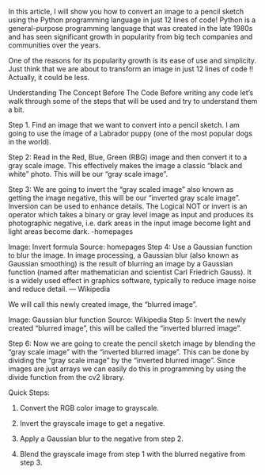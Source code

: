 In this article, I will show you how to convert an image to a pencil sketch using the Python programming language in just 12 lines of code! Python is a general-purpose programming language that was created in the late 1980s and has seen significant growth in popularity from big tech companies and communities over the years.

One of the reasons for its popularity growth is its ease of use and simplicity. Just think that we are about to transform an image in just 12 lines of code !!
Actually, it could be less.

Understanding The Concept Before The Code
Before writing any code let’s walk through some of the steps that will be used and try to understand them a bit.

Step 1. Find an image that we want to convert into a pencil sketch. I am going to use the image of a Labrador puppy (one of the most popular dogs in the world).

Step 2: Read in the Red, Blue, Green (RBG) image and then convert it to a gray scale image. This effectively makes the image a classic “black and white” photo. This will be our “gray scale image”.

Step 3: We are going to invert the “gray scaled image” also known as getting the image negative, this will be our “inverted gray scale image”. Inversion can be used to enhance details. The Logical NOT or invert is an operator which takes a binary or gray level image as input and produces its photographic negative, i.e. dark areas in the input image become light and light areas become dark. -homepages


Image: Invert formula Source: homepages
Step 4: Use a Gaussian function to blur the image. In image processing, a Gaussian blur (also known as Gaussian smoothing) is the result of blurring an image by a Gaussian function (named after mathematician and scientist Carl Friedrich Gauss). It is a widely used effect in graphics software, typically to reduce image noise and reduce detail. — Wikipedia

We will call this newly created image, the “blurred image”.


Image: Gaussian blur function Source: Wikipedia
Step 5: Invert the newly created “blurred image”, this will be called the “inverted blurred image”.

Step 6: Now we are going to create the pencil sketch image by blending the “gray scale image” with the “inverted blurred image”. This can be done by dividing the “gray scale image” by the “inverted blurred image”. Since images are just arrays we can easily do this in programming by using the divide function from the cv2 library.

Quick Steps:

1. Convert the RGB color image to grayscale.

2. Invert the grayscale image to get a negative.

3. Apply a Gaussian blur to the negative from step 2.

4. Blend the grayscale image from step 1 with the blurred negative from step 3.

